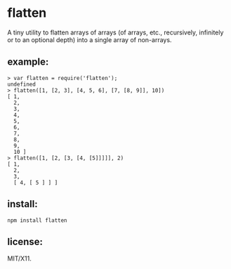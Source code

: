 <h1 id="flatten">flatten</h1>

<p>A tiny utility to flatten arrays of arrays (of arrays, etc., recursively, infinitely or to an optional depth) into a single array of non-arrays.</p>

<h2 id="example%3A">example:</h2>

<pre><code class="js">&gt; var flatten = require('flatten');
undefined
&gt; flatten([1, [2, 3], [4, 5, 6], [7, [8, 9]], 10])
[ 1,
  2,
  3,
  4,
  5,
  6,
  7,
  8,
  9,
  10 ]
&gt; flatten([1, [2, [3, [4, [5]]]]], 2)
[ 1,
  2,
  3,
  [ 4, [ 5 ] ] ]
</code></pre>

<h2 id="install%3A">install:</h2>

<pre><code>npm install flatten
</code></pre>

<h2 id="license%3A">license:</h2>

<p>MIT/X11.</p>
